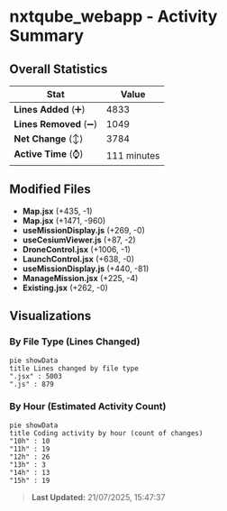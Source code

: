 # nxtqube_webapp - Activity Summary 

## Overall Statistics

| Stat                   | Value                                                             |
| ---------------------- | ----------------------------------------------------------------- |
| **Lines Added** (➕)   | 4833                                          |
| **Lines Removed** (➖) | 1049                                        |
| **Net Change** (↕)    | 3784                |
| **Active Time** (⌚)   | 111 minutes |


## Modified Files
- **Map.jsx** (+435, -1)
- **Map.jsx** (+1471, -960)
- **useMissionDisplay.js** (+269, -0)
- **useCesiumViewer.js** (+87, -2)
- **DroneControl.jsx** (+1006, -1)
- **LaunchControl.jsx** (+638, -0)
- **useMissionDisplay.js** (+440, -81)
- **ManageMission.jsx** (+225, -4)
- **Existing.jsx** (+262, -0)

## Visualizations

### By File Type (Lines Changed)

```mermaid
pie showData
title Lines changed by file type
".jsx" : 5003
".js" : 879
```

### By Hour (Estimated Activity Count)

```mermaid
pie showData
title Coding activity by hour (count of changes)
"10h" : 10
"11h" : 19
"12h" : 26
"13h" : 3
"14h" : 13
"15h" : 19
```


> **Last Updated:** 21/07/2025, 15:47:37